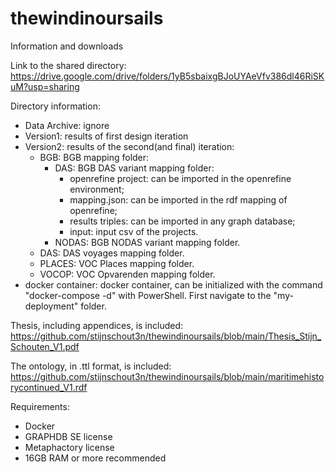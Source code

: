 # thewindinoursails
Information and downloads 

Link to the shared directory:
https://drive.google.com/drive/folders/1yB5sbaixgBJoUYAeVfv386dl46RiSKuM?usp=sharing

Directory information:
  - Data Archive: ignore
  - Version1: results of first design iteration
  - Version2: results of the second(and final) iteration:
    - BGB: BGB mapping folder:
      - DAS: BGB DAS variant mapping folder:
        - openrefine project: can be imported in the openrefine environment;
        - mapping.json: can be imported in the rdf mapping of openrefine;
        - results triples: can be imported in any graph database;
        - input: input csv of the projects.
       - NODAS: BGB NODAS variant mapping folder.
     - DAS: DAS voyages mapping folder.
     - PLACES: VOC Places mapping folder.
     - VOCOP: VOC Opvarenden mapping folder.
  - docker container: docker container, can be initialized with the command "docker-compose -d" with PowerShell. First navigate to the "my-deployment" folder.

Thesis, including appendices, is included: https://github.com/stijnschout3n/thewindinoursails/blob/main/Thesis_Stijn_Schouten_V1.pdf

The ontology, in .ttl format, is included: https://github.com/stijnschout3n/thewindinoursails/blob/main/maritimehistorycontinued_V1.rdf


Requirements:
  - Docker
  - GRAPHDB SE license
  - Metaphactory license
  - 16GB RAM or more recommended
